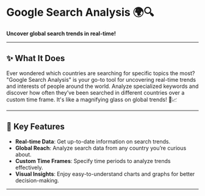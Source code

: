 # Google Search Analysis 🌍🔍

**Uncover global search trends in real-time!**

---

## ✨ What It Does

Ever wondered which countries are searching for specific topics the most? "Google Search Analysis" is your go-to tool for uncovering real-time trends and interests of people around the world. Analyze specialized keywords and discover how often they’ve been searched in different countries over a custom time frame. It's like a magnifying glass on global trends! 🔎📈

---

## 🌟 Key Features

- **Real-time Data**: Get up-to-date information on search trends.
- **Global Reach**: Analyze search data from any country you’re curious about.
- **Custom Time Frames**: Specify time periods to analyze trends effectively.
- **Visual Insights**: Enjoy easy-to-understand charts and graphs for better decision-making.

---

